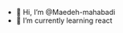 - 👋 Hi, I’m @Maedeh-mahabadi
- 🌱 I’m currently learning react 

<!---
Maedeh-mahabadi/Maedeh-mahabadi is a ✨ special ✨ repository because its `README.md` (this file) appears on your GitHub profile.
You can click the Preview link to take a look at your changes.
--->
